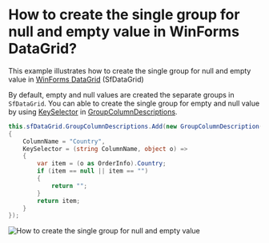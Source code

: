 # How to create the single group for null and empty value in WinForms DataGrid?

This example illustrates how to create the single group for null and empty value in [WinForms DataGrid](https://www.syncfusion.com/winforms-ui-controls/datagrid) (SfDataGrid)

By default, empty and null values are created the separate groups in `SfDataGrid`. You can able to create the single group for empty and null value by using [KeySelector](https://help.syncfusion.com/cr/windowsforms/Syncfusion.WinForms.DataGrid.GroupColumnDescription.html#Syncfusion_WinForms_DataGrid_GroupColumnDescription_KeySelector) in [GroupColumnDescriptions](https://help.syncfusion.com/cr/Syncfusion.WinForms.DataGrid.GroupColumnDescription.html).

```csharp
this.sfDataGrid.GroupColumnDescriptions.Add(new GroupColumnDescription()
{
    ColumnName = "Country",
    KeySelector = (string ColumnName, object o) =>
    {
        var item = (o as OrderInfo).Country;
        if (item == null || item == "")
        {
            return "";
        }
        return item;
    }
});
```

![How to create the single group for null and empty value](https://www.syncfusion.com/uploads/user/kb/wf/wf-54523/wf-54523_img1.png)
